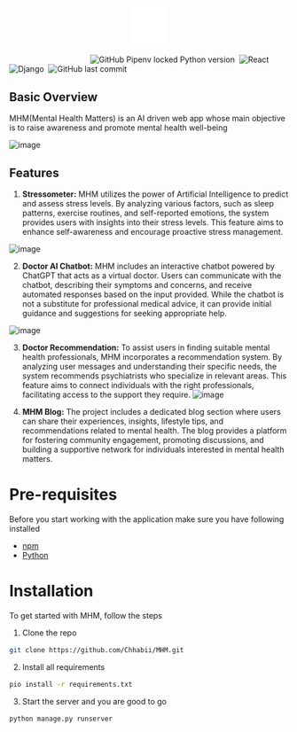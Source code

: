 <p align="center"><img width=13.5% src="https://github.com/BharatThapa99/MHM_f/blob/master/src/Assets/logo.png"></p>


&nbsp;&nbsp;&nbsp;&nbsp;&nbsp;&nbsp;&nbsp;&nbsp;&nbsp;&nbsp;&nbsp;&nbsp;&nbsp;&nbsp;&nbsp;&nbsp;&nbsp;&nbsp;&nbsp;&nbsp;&nbsp;&nbsp;&nbsp;&nbsp;&nbsp;&nbsp;&nbsp;&nbsp;&nbsp;&nbsp;&nbsp;&nbsp;&nbsp;&nbsp;&nbsp;&nbsp;
![GitHub Pipenv locked Python version](https://img.shields.io/github/pipenv/locked/python-version/BharatThapa99/mhm_b?logo=python&logoColor=white)&nbsp;
![React](https://img.shields.io/badge/Reactjs-v18.0-blue?style=flat&logo=react)&nbsp;
![Django](https://img.shields.io/badge/django-v4.0-blue?style=flat&logo=django)&nbsp;
![GitHub last commit](https://img.shields.io/github/last-commit/chhabii/mhm_b?logo=github)

## Basic Overview

MHM(Mental Health Matters) is an AI driven web app whose main objective is to raise awareness and promote mental health well-being

![image](https://github.com/Chhabii/MHM_b/assets/60286478/5a4038d5-2702-43a2-8b06-fe9157bfed57)

## Features
1. **Stressometer:** MHM utilizes the power of Artificial Intelligence to predict and assess stress levels. By analyzing various factors, such as sleep patterns, exercise routines, and self-reported emotions, the system provides users with insights into their stress levels. This feature aims to enhance self-awareness and encourage proactive stress management.
<!-- ![image](https://github.com/Chhabii/MHM_b/assets/60286478/ed74e076-01d8-4492-b689-e606b93c6461) -->
![image](https://github.com/Chhabii/MHM_b/assets/60286478/6eced1a3-ddb4-4a51-9721-a14a8317055d)

2. **Doctor AI Chatbot:** MHM includes an interactive chatbot powered by ChatGPT that acts as a virtual doctor. Users can communicate with the chatbot, describing their symptoms and concerns, and receive automated responses based on the input provided. While the chatbot is not a substitute for professional medical advice, it can provide initial guidance and suggestions for seeking appropriate help.
<!-- ![image](https://github.com/Chhabii/MHM_b/assets/60286478/4efa9217-f6a4-409c-bce7-c496670274f4)t -->
![image](https://github.com/Chhabii/MHM_b/assets/60286478/a110008d-518f-4967-80a5-3d2da7f0c19b)

3. **Doctor Recommendation:** To assist users in finding suitable mental health professionals, MHM incorporates a recommendation system. By analyzing user messages and understanding their specific needs, the system recommends psychiatrists who specialize in relevant areas. This feature aims to connect individuals with the right professionals, facilitating access to the support they require.
![image](https://github.com/Chhabii/MHM_b/assets/60286478/3161c4c1-bba5-4a78-a422-67e6116103c2)

4. **MHM Blog:** The project includes a dedicated blog section where users can share their experiences, insights, lifestyle tips, and recommendations related to mental health. The blog provides a platform for fostering community engagement, promoting discussions, and building a supportive network for individuals interested in mental health matters.

# Pre-requisites
Before you start working with the application make sure you have following installed
- [npm](https://docs.npmjs.com/cli/v6/commands/npm-install)
- [Python](https://www.python.org/downloads/)

# Installation
To get started with MHM, follow the steps
1. Clone the repo
  ```bash
  git clone https://github.com/Chhabii/MHM.git
  ```
2. Install all requirements
 ```bash
 pio install -r requirements.txt
 ```
3. Start the server and you are good to go
```bash
python manage.py runserver
```

